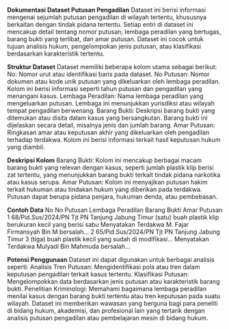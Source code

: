 **Dokumentasi Dataset Putusan Pengadilan**
Dataset ini berisi informasi mengenai sejumlah putusan pengadilan di wilayah tertentu, khususnya berkaitan dengan tindak pidana tertentu. Setiap entri di dataset ini mencakup detail tentang nomor putusan, lembaga peradilan yang bertugas, barang bukti yang terlibat, dan amar putusan. Dataset ini cocok untuk tujuan analisis hukum, pengelompokan jenis putusan, atau klasifikasi berdasarkan karakteristik tertentu.

**Struktur Dataset**
Dataset memiliki beberapa kolom utama sebagai berikut:
No: Nomor urut atau identifikasi baris pada dataset.
No Putusan: Nomor dokumen atau kode unik putusan yang dikeluarkan oleh lembaga peradilan. Kolom ini berisi informasi seperti tahun putusan dan pengadilan yang menangani kasus.
Lembaga Peradilan: Nama lembaga peradilan yang mengeluarkan putusan. Lembaga ini menunjukkan yurisdiksi atau wilayah tempat pengadilan berwenang.
Barang Bukti: Deskripsi barang bukti yang ditemukan atau disita dalam kasus yang bersangkutan. Barang bukti ini dijelaskan secara detail, misalnya jenis dan jumlah barang.
Amar Putusan: Ringkasan amar atau keputusan akhir yang dikeluarkan oleh pengadilan terhadap terdakwa. Kolom ini berisi informasi terkait hasil keputusan hukum yang diambil.

**Deskripsi Kolom**
Barang Bukti: Kolom ini mencakup berbagai macam barang bukti yang relevan dengan kasus, seperti jumlah plastik klip berisi zat tertentu, yang menunjukkan barang bukti terkait tindak pidana narkotika atau kasus serupa.
Amar Putusan: Kolom ini menyajikan putusan hakim terkait hukuman atau tindakan hukum yang diberikan pada terdakwa. Putusan dapat berupa pidana penjara, hukuman denda, atau pembebasan.

**Contoh Data**
No	No Putusan	Lembaga Peradilan	Barang Bukti	Amar Putusan
1	68/Pid.Sus/2024/PN Tjt	PN Tanjung Jabung Timur	(satu) buah plastik klip berukuran kecil yang berisi sabu	Menyatakan Terdakwa M. Fajar Firmansyah Bin M bersalah...
2	65/Pid.Sus/2024/PN Tjt	PN Tanjung Jabung Timur	3 (tiga) buah plastik kecil yang sudah di modifikasi...	Menyatakan Terdakwa Mulyadi Bin Mahmuda bersalah...

**Potensi Penggunaan**
Dataset ini dapat digunakan untuk berbagai analisis seperti:
Analisis Tren Putusan: Mengidentifikasi pola atau tren dalam keputusan pengadilan terkait kasus tertentu.
Klasifikasi Putusan: Mengelompokkan data berdasarkan jenis putusan atau karakteristik barang bukti.
Penelitian Kriminologi: Memahami bagaimana lembaga peradilan menilai kasus dengan barang bukti tertentu atau tren keputusan pada suatu wilayah.
Dataset ini memberikan wawasan yang berguna bagi para peneliti di bidang hukum, akademisi, dan profesional lain yang tertarik dengan analisis putusan pengadilan atau pembelajaran mesin di bidang hukum.
